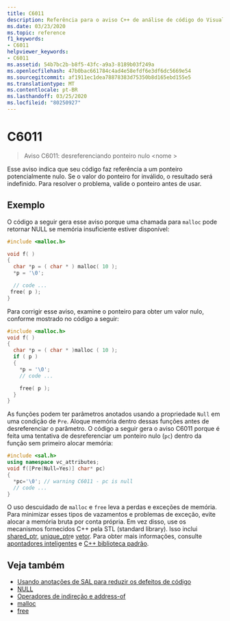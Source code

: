 ```yaml
---
title: C6011
description: Referência para o aviso C++ de análise de código do Visual Studio C6011.
ms.date: 03/23/2020
ms.topic: reference
f1_keywords:
- C6011
helpviewer_keywords:
- C6011
ms.assetid: 54b7bc2b-b8f5-43fc-a9a3-8189b03f249a
ms.openlocfilehash: 47b0bac661784c4ad4e58efdf6e3df6dc5669e54
ms.sourcegitcommit: af1911ec1dea78878383d75350b8d165ebd155e5
ms.translationtype: MT
ms.contentlocale: pt-BR
ms.lasthandoff: 03/25/2020
ms.locfileid: "80250927"
---
```

# <a name="c6011"></a>C6011

> Aviso C6011: desreferenciando ponteiro nulo \<nome >

Esse aviso indica que seu código faz referência a um ponteiro potencialmente nulo. Se o valor do ponteiro for inválido, o resultado será indefinido. Para resolver o problema, valide o ponteiro antes de usar.

## <a name="example"></a>Exemplo

O código a seguir gera esse aviso porque uma chamada para `malloc` pode retornar NULL se memória insuficiente estiver disponível:

```cpp
#include <malloc.h>

void f( )
{
  char *p = ( char * ) malloc( 10 );
  *p = '\0';

  // code ...
 free( p );
}
```

Para corrigir esse aviso, examine o ponteiro para obter um valor nulo, conforme mostrado no código a seguir:

```cpp
#include <malloc.h>
void f( )
{
  char *p = ( char * )malloc ( 10 );
  if ( p )
  {
    *p = '\0';
    // code ...

    free( p );
  }
}
```

As funções podem ter parâmetros anotados usando a propriedade `Null` em uma condição de `Pre`. Aloque memória dentro dessas funções antes de desreferenciar o parâmetro. O código a seguir gera o aviso C6011 porque é feita uma tentativa de desreferenciar um ponteiro nulo (`pc`) dentro da função sem primeiro alocar memória:

```cpp
#include <sal.h>
using namespace vc_attributes;
void f([Pre(Null=Yes)] char* pc)
{
  *pc='\0'; // warning C6011 - pc is null
  // code ...
}
```

O uso descuidado de `malloc` e `free` leva a perdas e exceções de memória. Para minimizar esses tipos de vazamentos e problemas de exceção, evite alocar a memória bruta por conta própria. Em vez disso, use os mecanismos fornecidos C++ pela STL (standard library). Isso inclui [shared_ptr](/cpp/standard-library/shared-ptr-class), [unique_ptr](/cpp/standard-library/unique-ptr-class)e [vetor](/cpp/standard-library/vector). Para obter mais informações, consulte [apontadores inteligentes](/cpp/cpp/smart-pointers-modern-cpp) e [ C++ biblioteca padrão](/cpp/standard-library/cpp-standard-library-reference).

## <a name="see-also"></a>Veja também

- [Usando anotações de SAL para reduzir os defeitos de código](using-sal-annotations-to-reduce-c-cpp-code-defects.md)
- [NULL](/cpp/c-runtime-library/null-crt)
- [Operadores de indireção e address-of](/cpp/c-language/indirection-and-address-of-operators)
- [malloc](/cpp/c-runtime-library/reference/malloc)
- [free](/cpp/c-runtime-library/reference/free)
